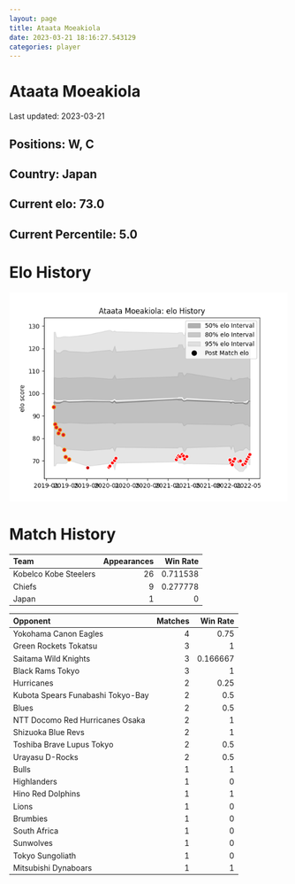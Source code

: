 ```yaml
---  
layout: page  
title: Ataata Moeakiola  
date: 2023-03-21 18:16:27.543129  
categories: player  
---
```

# Ataata Moeakiola


Last updated: 2023-03-21
## Positions: W, C

## Country: Japan

## Current elo: 73.0

## Current Percentile: 5.0

# Elo History


![elo history](history_AtaataMoeakiola.png)
# Match History


| Team                  |   Appearances |   Win Rate |
|:----------------------|--------------:|-----------:|
| Kobelco Kobe Steelers |            26 |   0.711538 |
| Chiefs                |             9 |   0.277778 |
| Japan                 |             1 |   0        |

| Opponent                          |   Matches |   Win Rate |
|:----------------------------------|----------:|-----------:|
| Yokohama Canon Eagles             |         4 |   0.75     |
| Green Rockets Tokatsu             |         3 |   1        |
| Saitama Wild Knights              |         3 |   0.166667 |
| Black Rams Tokyo                  |         3 |   1        |
| Hurricanes                        |         2 |   0.25     |
| Kubota Spears Funabashi Tokyo-Bay |         2 |   0.5      |
| Blues                             |         2 |   0.5      |
| NTT Docomo Red Hurricanes Osaka   |         2 |   1        |
| Shizuoka Blue Revs                |         2 |   1        |
| Toshiba Brave Lupus Tokyo         |         2 |   0.5      |
| Urayasu D-Rocks                   |         2 |   0.5      |
| Bulls                             |         1 |   1        |
| Highlanders                       |         1 |   0        |
| Hino Red Dolphins                 |         1 |   1        |
| Lions                             |         1 |   0        |
| Brumbies                          |         1 |   0        |
| South Africa                      |         1 |   0        |
| Sunwolves                         |         1 |   0        |
| Tokyo Sungoliath                  |         1 |   0        |
| Mitsubishi Dynaboars              |         1 |   1        |